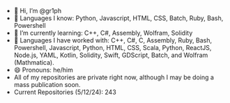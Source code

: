 - 👋 Hi, I’m @gr1ph
- 📄 Languages I know: Python, Javascript, HTML, CSS, Batch, Ruby, Bash, Powershell
- 🌱 I’m currently learning: C++, C#, Assembly, Wolfram, Solidity
- 📄 Languages I have worked with: C++, C#, C, Assembly, Ruby, Bash, Powershell, Javascript, Python, HTML, CSS, Scala, Python, ReactJS, Node.js, YAML, Kotlin, Solidity, Swift, GDScript, Batch, and Wolfram (Mathmatica).
- 😄 Pronouns: he/him
- All of my repositories are private right now, although I may be doing a mass publication soon.
- Current Repositories (5/12/24): 243

<!---
gr1ph/gr1ph is a ✨ special ✨ repository because its `README.md` (this file) appears on your GitHub profile.
You can click the Preview link to take a look at your changes.
--->
